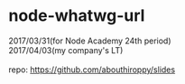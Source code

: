 <!-- background: node -->

# node-whatwg-url

2017/03/31(for Node Academy 24th period)  
2017/04/03(my company's LT)  
<br />
repo: https://github.com/abouthiroppy/slides
